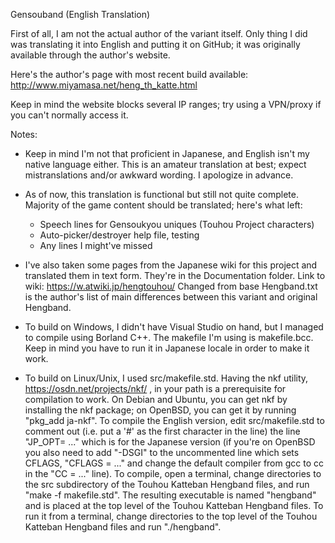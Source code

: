 Gensouband (English Translation)

First of all, I am not the actual author of the variant itself. Only thing I
did was translating it into English and putting it on GitHub; it was
originally available through the author's website.

Here's the author's page with most recent build available:
http://www.miyamasa.net/heng_th_katte.html

Keep in mind the website blocks several IP ranges; try using a VPN/proxy
if you can't normally access it.


Notes:

- Keep in mind I'm not that proficient in Japanese, and English isn't my
native language either. This is an amateur translation at best; expect
mistranslations and/or awkward wording. I apologize in advance.

- As of now, this translation is functional but still not quite complete.
Majority of the game content should be translated; here's what left:

  - Speech lines for Gensoukyou uniques (Touhou Project characters)
  - Auto-picker/destroyer help file, testing
  - Any lines I might've missed

- I've also taken some pages from the Japanese wiki for this project and
translated them in text form. They're in the Documentation folder.
Link to wiki: https://w.atwiki.jp/hengtouhou/
Changed from base Hengband.txt is the author's list of main differences
between this variant and original Hengband.

- To build on Windows, I didn't have Visual Studio on hand, but I managed to
compile using Borland C++. The makefile I'm using is makefile.bcc. Keep in
mind you have to run it in Japanese locale in order to make it work.

- To build on Linux/Unix, I used src/makefile.std.  Having the nkf utility,
https://osdn.net/projects/nkf/ , in your path is a prerequisite for compilation
to work.  On Debian and Ubuntu, you can get nkf by installing the nkf package;
on OpenBSD, you can get it by running "pkg_add ja-nkf".  To compile the
English version, edit src/makefile.std to comment out (i.e. put a '#' as the
first character in the line) the line "JP_OPT= ..." which is for the Japanese
version (if you're on OpenBSD you also need to add "-DSGI" to the uncommented
line which sets CFLAGS, "CFLAGS = ..." and change the default compiler from
gcc to cc in the "CC = ..." line).  To compile, open a terminal, change
directories to the src subdirectory of the Touhou Katteban Hengband files, and
run "make -f makefile.std".  The resulting executable is named "hengband" and
is placed at the top level of the Touhou Katteban Hengband files.  To run it
from a terminal, change directories to the top level of the Touhou Katteban
Hengband files and run "./hengband".
